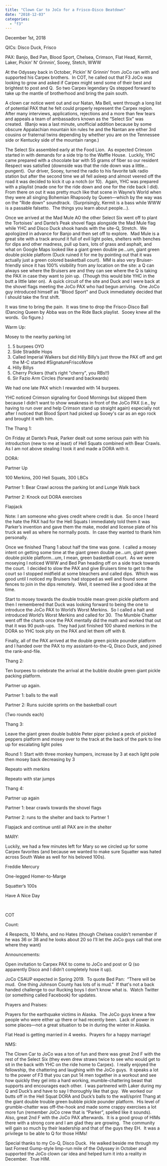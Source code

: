 ```yaml
---
title: "Clown Car to JoCo for a Frisco-Disco Beatdown"
date: "2018-12-03"
categories: 
  - "f3"
---
```


December 1st, 2018

QICs: Disco Duck, Frisco

PAX: Banjo, Bed Pan, Blood Sport, Chelsea, Crimson, Flat Head, Kermit, Laker, Pickin’ N‘ Grinnin’, Sooey, Stetch, WWW

At the Odyssey back in October, Pickin’ N’ Grinnin’ from JoCo ran with and supported his Carpex brothers.  In COT, he called out that F3 JoCo was looking to grow and asked if Carpex might send some of their best and brightest to post and Q.  So two Carpex legendary Qs stepped forward to take up the mantle of brotherhood and bring the pain south. 

A clown car notice went out and our Natan, Ma Bell, went through a long list of potential PAX that he felt could properly represent the Carpex region.  After many interviews, applications, rejections and a more than few tears and appeals a team of ambassadors known as the “Select Six” was created.  (Banjo was a last minute, unofficial addition because by some obscure Appalachian mountain kin rules he and the Nantan are either 3rd cousins or fraternal twins depending by whether you are on the Tennessee side or Kentucky side of the mountain range.)

The Select Six assembled early at the Food Lion.  As expected Crimson started in with demands for a side trip to the Waffle House.  Luckily, YHC came prepared with a chocolate bar with 55 grams of fiber so our resident Respect was satisfied (downside was that the ride down was a little…pungent).  Our driver, Sooey, turned the radio to his favorite talk radio station but after the second time we all fell asleep and almost veered off the road it was decided to kick it up a notch (or 10).  Again, YHC was prepared with a playlist (made one for the ride down and one for the ride back I did).  From there on out it was pretty much like that scene in Wayne’s World when they were all singing Bohemian Rhapsody by Queen—which by the way was on the "Ride down" soundtrack.  (Surprisingly, Kermit is a bass while WWW is a passable falsetto.  The things you learn about people...).

Once we arrived at the Mad Mule AO the other Select Six went off to plant the Tortoises' and Dante’s Peak shovel flags alongside the Mad Mule flag while YHC and Disco Duck shook hands with the site-Q, Stretch.  We apologized in advance for Banjo and then set off to explore.  Mad Mule is a great site with a track around it full of evil light poles, shelters with benches for dips and other madness, pull up bars, lots of grass and asphalt, and what on Google Maps looked like a giant green double pe…um, giant green double pickle platform (Duck ruined it for me by pointing out that it was actually just a green colored basketball court).  MM is also very Bruiser-friendly since it has 100% visibility from any location on the site: a Q can always see where the Bruisers are and they can see where the Q is taking the PAX in case they want to join up.  (Though this would bite YHC in the butt a little later on).  A quick circuit of the site and Duck and I were back at the shovel flags meeting the JoCo PAX who had begun arriving.  One JoCo guy introduced himself as "Blood Sport" and Duck immediately decided that I should take the first shift.

It was time to bring the pain.  It was time to drop the Frisco-Disco Ball (Dancing Queen by Abba was on the Ride Back playlist.  Sooey knew all the words.  Go figure.)

Warm Up:

Mosey to the nearby parking lot

1. 5 burpees OYO
2. Side Straddle Hops
3. Called Imperial Walkers but did Hilly Billy’s just throw the PAX off and get the M-C started #SignatureFriscoMove
4. Hilly Billys
5. Cherry Pickers (that’s right "cherry", you RBs!!)
6. Sir Fazio Arm Circles (forward and backwards)

We had one late PAX which I rewarded with 14 burpees.

YHC noticed Crimson signaling for Good Mornings but skipped them because I didn’t want to show weakness in front of the JoCo PAX (i.e., by having to run over and help Crimson stand up straight again) especially not after I noticed that Blood Sport had picked up Sooey's car as an ego rock and brought it with him.

The Thang 1:

On Friday at Dante’s Peak, Parker dealt out some serious pain with his introduction (new to me at least) of Hell Squats combined with Bear Crawls.  As I am not above stealing I took it and made a DORA with it.

DORA:

Partner Up

100 Merkins, 200 Hell Squats, 300 LBCs

Partner 1: Bear Crawl across the parking lot and Lunge Walk back

Partner 2: Knock out DORA exercises

Flapjack

Note: I am someone who gives credit where credit is due.  So once I heard the hate the PAX had for the Hell Squats I immediately told them it was Parker’s invention and gave them the make, model and license plate of his truck as well as where he normally posts.  In case they wanted to thank him personally. 

Once we finished Thang 1 about half the time was gone.  I called a mosey intent on getting some time at the giant green double pe…um, giant green double pickle platform…um, I mean, green basketball court.  As we were moseying I noticed WWW and Bed Pan heading off on a side track towards the court.  I decided to slow the PAX and give Bruisers time to get to the court so I stopped midfield at some bleachers and called dips.  Which was good until I noticed my Bruisers had stopped as well and found some fences to join in the dips remotely.  Well, it seemed like a good idea at the time.

Start to mosey towards the double trouble mean green pickle platform and then I remembered that Duck was looking forward to being the one to introduce the JoCo PAX to World’s Worst Merkins.  So I called a halt and introduced World’s Worst Merkins and called for 30.  The Mumble Chatter went off the charts once the PAX mentally did the math and worked that out that it was 90 push-ups.  They had just finished 100 shared merkins in the DORA so YHC took pity on the PAX and let them off with 8.

Finally, all of the PAX arrived at the double green pickle pounder platform and I handed over the PAX to my assistant-to-the-Q, Disco Duck, and joined the rank-and-file.

Thang 2:

Ten burpees to celebrate the arrival at the bubble double green giant pickle packing platform.

Partner up again.

Partner 1: balls to the wall

Partner 2: Runs suicide sprints on the basketball court

(Two rounds each)

Thang 3:

Leave the giant green double bubble Peter piper picked a peck of pickled peppers platform and mosey over to the track at the back of the park to line up for escalating light poles

Round 1: Start with three monkey humpers, increase by 3 at each light pole then mosey back decreasing by 3

Repeato with merkins

Repeato with star jumps

Thang 4:

Partner up again

Partner 1: bear crawls towards the shovel flags

Partner 2: runs to the shelter and back to Partner 1

Flapjack and continue until all PAX are in the shelter

MARY:

Luckily, we had a few minutes left for Mary so we circled up for some Carpex favorites (and because we wanted to make sure Squatter was hated across South Wake as well for his beloved 100s).

Freddie Mercury

One-legged Homer-to-Marge

Squatter’s 100s

Have A Nice Day

 

COT

Count: 

4 Respects, 10 Mehs, and no Hates (though Chelsea couldn’t remember if he was 36 or 38 and he looks about 20 so I’ll let the JoCo guys call that one where they want)

Announcements:

Open invitation to Carpex PAX to come to JoCo and post or Q (so apparently Disco and I didn’t completely hose it up).

JoCo CSAUP expected in Spring 2019.  To quote Bed Pan:  “There will be mud.  One thing Johnson County has lots of is mud.”  If that's not a back handed challenge to our Rucking boys I don't know what is.  Watch Twitter (or something called Facebook) for updates.

Prayers and Praises:

Prayers for the earthquake victims in Alaska.  The JoCo guys knew a few people who were either up there or had recently been.  Lack of power in some places—not a great situation to be in during the winter in Alaska.

Flat Head is getting married in 4 weeks.  Prayers for a happy marriage!

NMS:

The Clown Car to JoCo was a ton of fun and there was great 2nd F with the rest of the Select Six (they even drew straws twice to see who would get to sit in the back with YHC on the ride home to Carpex).  I really enjoyed the fellowship, the chattering and laughing with the JoCo guys.  It speaks a lot to the power of F3 that you can put 14 men together in a workout and see how quickly they gel into a hard working, mumble-chattering beast that supports and encourages each other.  I was partnered with Laker during my Q and Duck’s and have to say I thoroughly like that guy.  We worked our butts off in the Hell Squat DORA and Duck’s balls to the wall/sprint Thang at the giant double trouble green bubble pickle pounder platform.  His level of grumble-chatter was off-the-hook and made some crappy exercises a lot more fun (remember JoCo crew that is “Parker”, spelled like it sounds).  Also, great 2nd F with the JoCo PAX afterwards.  It is a good group of HIMs there with a strong core and I am glad they are growing.  The community will gain so much by their leadership and that of the guys they EH.  It was a privilege to be able to Q for those HIMs!

Special thanks to my Co-Q, Disco Duck.  He walked beside me through my last Forrest Gump-style limp-run mile of the Odyssey in October and supported the JoCo clown car idea and helped turn it into a reality in December.  True HIM.
